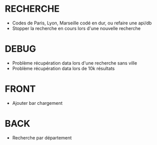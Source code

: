 # RECHERCHE
- Codes de Paris, Lyon, Marseille codé en dur, ou refaire une api/db
- Stopper la recherche en cours lors d'une nouvelle recherche


# DEBUG
- Problème récupération data lors d'une recherche sans ville
- Problème récupération data lors de 10k résultats


# FRONT
- Ajouter bar chargement

# BACK
- Recherche par département